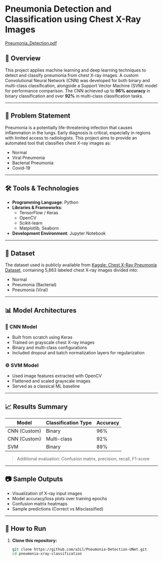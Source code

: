 # Pneumonia Detection and Classification using Chest X-Ray Images

[Pneumonia_Detection.pdf](https://github.com/user-attachments/files/21613574/Pneumonia_Detection.pdf)

## 📌 Overview
This project applies machine learning and deep learning techniques to detect and classify pneumonia from chest X-ray images. A custom Convolutional Neural Network (CNN) was developed for both binary and multi-class classification, alongside a Support Vector Machine (SVM) model for performance comparison. The CNN achieved up to **96% accuracy** in binary classification and over **92%** in multi-class classification tasks.

---

## 🧠 Problem Statement
Pneumonia is a potentially life-threatening infection that causes inflammation in the lungs. Early diagnosis is critical, especially in regions with limited access to radiologists. This project aims to provide an automated tool that classifies chest X-ray images as:
- Normal
- Viral Pneumonia
- Bacterial Pneumonia
- Covid-19
---

## 🛠️ Tools & Technologies
- **Programming Language**: Python  
- **Libraries & Frameworks**:  
  - TensorFlow / Keras  
  - OpenCV  
  - Scikit-learn  
  - Matplotlib, Seaborn  
- **Development Environment**: Jupyter Notebook

---

## 📁 Dataset
The dataset used is publicly available from [Kaggle: Chest X-Ray Pneumonia Dataset](https://www.kaggle.com/paultimothymooney/chest-xray-pneumonia), containing 5,863 labeled chest X-ray images divided into:
- Normal
- Pneumonia (Bacterial)
- Pneumonia (Viral)

---

## 📊 Model Architectures
### 🧬 CNN Model
- Built from scratch using Keras
- Trained on grayscale chest X-ray images
- Binary and multi-class configurations
- Included dropout and batch normalization layers for regularization

### ⚙️ SVM Model
- Used image features extracted with OpenCV
- Flattened and scaled grayscale images
- Served as a classical ML baseline

---

## 📈 Results Summary

| Model        | Classification Type | Accuracy |
|--------------|---------------------|----------|
| CNN (Custom) | Binary              | 96%      |
| CNN (Custom) | Multi-class         | 92%      |
| SVM          | Binary              | 89%      |

> Additional evaluation: Confusion matrix, precision, recall, F1-score

---

## 📷 Sample Outputs
- Visualization of X-ray input images
- Model accuracy/loss plots over training epochs
- Confusion matrix heatmaps
- Sample predictions (Correct vs Misclassified)

---

## 🚀 How to Run

1. **Clone this repository:**
   ```bash
   git clone https://github.com/a3il/Pneumonia-Detection-UNet.git
   cd pneumonia-xray-classification
